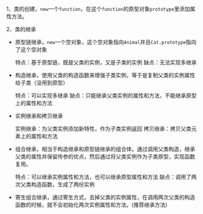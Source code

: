1、类的创建，`new`一个`function`，在这个`function`的原型对象`prototype`里添加属性方法。

2、类的继承

-  原型链继承，`new`一个空对象，这个空对象指向`Animal`并且`Cat.prototype`指向了这个空对象

	特点：基于原型链，既是父类的实例，又是子类的实例
	缺点：无法实现多继承

- 构造继承，使用父类的构造函数来增强子类实例，等于是复制父类的实例属性给子类（没用到原型）

	特点：可以实现多继承
	缺点：只能继承父类实例的属性和方法，不能继承原型上的属性和方法

- 实例继承和拷贝继承

	实例继承：为父类实例添加新特性，作为子类实例返回
	拷贝继承：拷贝父类元素上的属性和方法

- 组合继承，相当于构造继承和原型链继承的组合体。通过调用父类构造，继承父类的属性并保留传参的优点，然后通过将父类实例作为子类原型，实现函数复用。

	特点：可以继承实例属性和方法，也可以继承原型属性和方法
	缺点：调用了两次父类构造函数，生成了两份实例

- 寄生组合继承，通过寄生方式，去掉父类的实例属性，在调用两次父类的构造函数的时候，就不会初始化两次实例属性和方法。(推荐继承方法)

